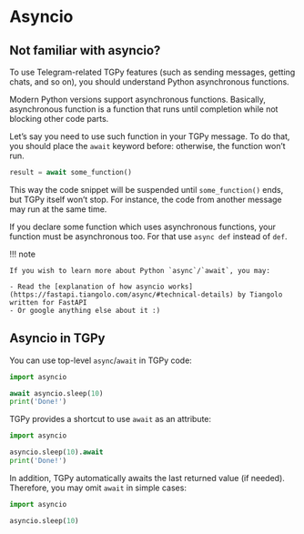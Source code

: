 # Asyncio

## Not familiar with asyncio?

To use Telegram-related TGPy features (such as sending messages, getting chats, and so on), you should understand Python
asynchronous functions.

Modern Python versions support asynchronous functions. Basically, asynchronous function is a function that runs until
completion while not blocking other code parts.

Let’s say you need to use such function in your TGPy message. To do that, you should place the `await` keyword before:
otherwise, the function won’t run.

```python
result = await some_function()
```

This way the code snippet will be suspended until `some_function()` ends, but TGPy itself won’t stop. For instance,
the code from another message may run at the same time.

If you declare some function which uses asynchronous functions, your function must be asynchronous too. For that
use `async def` instead of `def`.

!!! note

    If you wish to learn more about Python `async`/`await`, you may:

    - Read the [explanation of how asyncio works](https://fastapi.tiangolo.com/async/#technical-details) by Tiangolo written for FastAPI
    - Or google anything else about it :)

## Asyncio in TGPy

You can use top-level `async`/`await` in TGPy code:

```python
import asyncio

await asyncio.sleep(10)
print('Done!')
```

TGPy provides a shortcut to use `await` as an attribute:

```python
import asyncio

asyncio.sleep(10).await
print('Done!')
```

In addition, TGPy automatically awaits the last returned value (if needed). Therefore, you may omit `await` 
in simple cases:

```python
import asyncio 

asyncio.sleep(10)
```
